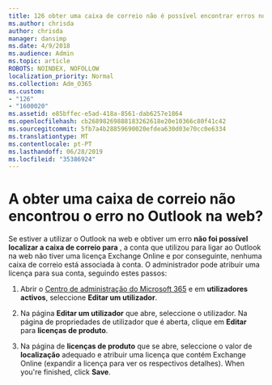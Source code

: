 ```yaml
---
title: 126 obter uma caixa de correio não é possível encontrar erros no OWA?
ms.author: chrisda
author: chrisda
manager: dansimp
ms.date: 4/9/2018
ms.audience: Admin
ms.topic: article
ROBOTS: NOINDEX, NOFOLLOW
localization_priority: Normal
ms.collection: Adm_O365
ms.custom:
- "126"
- "1600020"
ms.assetid: e85bffec-e5ad-418a-8561-dab6257e1864
ms.openlocfilehash: cb26898269888183262618e20e10366c80f41c42
ms.sourcegitcommit: 5fb7a4b28859690020efdea630d03e70cc0e6334
ms.translationtype: MT
ms.contentlocale: pt-PT
ms.lasthandoff: 06/28/2019
ms.locfileid: "35386924"
---
```

# <a name="getting-a-mailbox-not-found-error-in-outlook-on-the-web"></a>A obter uma caixa de correio não encontrou o erro no Outlook na web?

Se estiver a utilizar o Outlook na web e obtiver um erro **não foi possível localizar a caixa de correio para** , a conta que utilizou para ligar ao Outlook na web não tiver uma licença Exchange Online e por conseguinte, nenhuma caixa de correio está associada à conta. O administrador pode atribuir uma licença para sua conta, seguindo estes passos:

1. Abrir o [Centro de administração do Microsoft 365](https://portal.office.com/adminportal/home#/homepage) e em **utilizadores activos**, seleccione **Editar um utilizador**.

2. Na página **Editar um utilizador** que abre, seleccione o utilizador. Na página de propriedades de utilizador que é aberta, clique em **Editar** para **licenças de produto**.

3. Na página de **licenças de produto** que se abre, seleccione o valor de **localização** adequado e atribuir uma licença que contém Exchange Online (expandir a licença para ver os respectivos detalhes). When you're finished, click **Save**.
